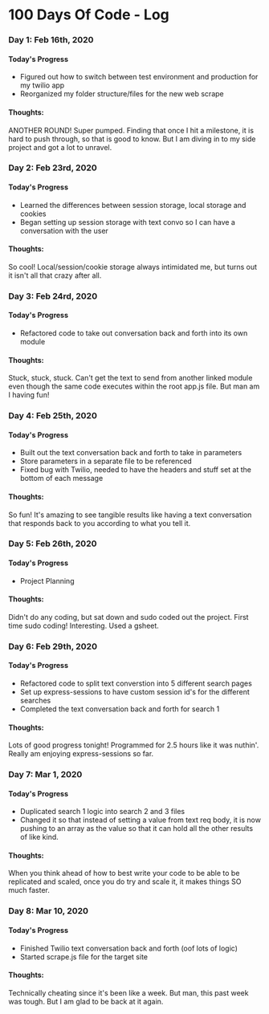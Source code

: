 # 100 Days Of Code - Log

### Day 1: Feb 16th, 2020

#### Today's Progress
- Figured out how to switch between test environment and production for my twilio app
- Reorganized my folder structure/files for the new web scrape

#### Thoughts:
ANOTHER ROUND! Super pumped. Finding that once I hit a milestone, it is hard to push through, so that is good to know.
But I am diving in to my side project and got a lot to unravel.

### Day 2: Feb 23rd, 2020

#### Today's Progress
- Learned the differences between session storage, local storage and cookies
- Began setting up session storage with text convo so I can have a conversation with the user

#### Thoughts:
So cool! Local/session/cookie storage always intimidated me, but turns out it isn't all that crazy after all.

### Day 3: Feb 24rd, 2020

#### Today's Progress
- Refactored code to take out conversation back and forth into its own module

#### Thoughts:
Stuck, stuck, stuck. Can't get the text to send from another linked module even though the same code executes within the root app.js file. But man am I having fun!

### Day 4: Feb 25th, 2020

#### Today's Progress
- Built out the text conversation back and forth to take in parameters
- Store parameters in a separate file to be referenced
- Fixed bug with Twilio, needed to have the headers and stuff set at the bottom of each message

#### Thoughts:
So fun! It's amazing to see tangible results like having a text conversation that responds back to you according to what you tell it.

### Day 5: Feb 26th, 2020

#### Today's Progress
- Project Planning

#### Thoughts:
Didn't do any coding, but sat down and sudo coded out the project. First time sudo coding! Interesting. Used a gsheet.

### Day 6: Feb 29th, 2020

#### Today's Progress
- Refactored code to split text converstion into 5 different search pages
- Set up express-sessions to have custom session id's for the different searches
- Completed the text conversation back and forth for search 1

#### Thoughts:
Lots of good progress tonight! Programmed for 2.5 hours like it was nuthin'. Really am enjoying express-sessions so far.

### Day 7: Mar 1, 2020

#### Today's Progress
- Duplicated search 1 logic into search 2 and 3 files
- Changed it so that instead of setting a value from text req body, it is now pushing to an array as the value so that
it can hold all the other results of like kind.

#### Thoughts:
When you think ahead of how to best write your code to be able to be replicated and scaled, once you do try and scale it, it makes things SO much faster.

### Day 8: Mar 10, 2020

#### Today's Progress
- Finished Twilio text conversation back and forth (oof lots of logic)
- Started scrape.js file for the target site

#### Thoughts:
Technically cheating since it's been like a week. But man, this past week was tough. But I am glad to be back at it again.